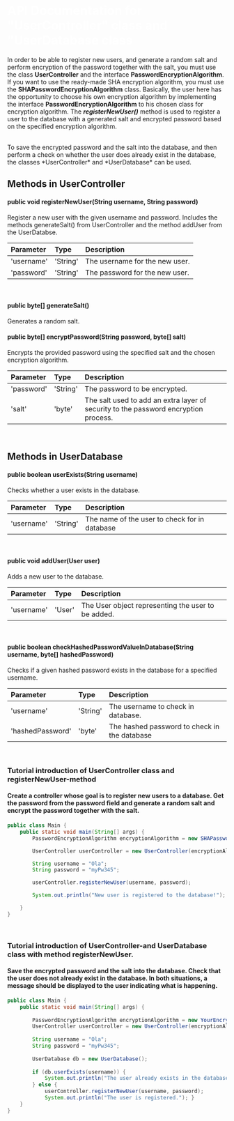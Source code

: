 <h1 style="color: white">API Documentation for "UserController" class and "UserDatabase class</h1>

In order to be able to register new users, and generate a random salt and perform encryption of the password 
together with the salt, you must use the class **UserController** and the interface **PasswordEncryptionAlgorithm**.
If you want to use the ready-made SHA encryption algorithm, you must use the **SHAPasswordEncryptionAlgorithm** class. 
Basically, the user here has the opportunity to choose his own encryption algorithm by implementing the interface 
**PasswordEncryptionAlgorithm** to his chosen class for encryption algorithm.
The ***registerNewUser()*** method is used to register a user to the database with a generated salt and encrypted 
password based on the specified encryption algorithm.

<br>
To save the encrypted password and the salt into the database, and then perform a check on whether 
the user does already exist in the database, the classes *UserController* and *UserDatabase* can be used.


## Methods in UserController
#### public void registerNewUser(String username, String password)
Register a new user with the given username and password. Includes the methods generateSalt() from 
UserController and the method addUser from the UserDatabse.


| Parameter     | Type         | Description                     |
|:--------------|:-------------|:--------------------------------|
| 'username'    | 'String'     | The username for the new user.  |
| 'password'    | 'String'     | The password for the new user.  |
<br>

#### public byte[] generateSalt()
Generates a random salt.

#### public byte[] encryptPassword(String password, byte[] salt)
Encrypts the provided password using the specified salt and the chosen encryption algorithm.

| Parameter  | Type     | Description                                                                          |
|:-----------|:---------|:-------------------------------------------------------------------------------------|
| 'password' | 'String' | The password to be encrypted.                                                        |
| 'salt'     | 'byte'   | The salt used to add an extra layer of security to the password encryption process.  |

<br>

## Methods in UserDatabase
#### public boolean userExists(String username)
Checks whether a user exists in the database.

| Parameter       | Type         | Description                                   |
|:----------------|:-------------|:----------------------------------------------|
| 'username'      | 'String'     | The name of the user to check for in database |
<br>

#### public void addUser(User user)
Adds a new user to the database.

| Parameter     | Type   | Description                                        |
|:--------------|:-------|:---------------------------------------------------|
| 'username'    | 'User' | The User object representing the user to be added. |
<br>

#### public boolean checkHashedPasswordValueInDatabase(String username, byte[] hashedPassword)
Checks if a given hashed password exists in the database for a specified username.

| Parameter          | Type     | Description                                  |
|:-------------------|:---------|:---------------------------------------------|
| 'username'         | 'String' | The username to check in database.           |
| 'hashedPassword'   | 'byte'   | The hashed password to check in the database |

<br>

### Tutorial introduction of UserController class and registerNewUser-method
#### Create a controller whose goal is to register new users to a database. Get the password from the password field and generate a random salt and encrypt the password together with the salt.

````java
public class Main {
    public static void main(String[] args) {
        PasswordEncryptionAlgorithm encryptionAlgorithm = new SHAPasswordEncryptionAlgorithm();

        UserController userController = new UserController(encryptionAlgorithm);

        String username = "Ola";
        String password = "myPw345";

        userController.registerNewUser(username, password);

        System.out.println("New user is registered to the database!");

    }
}

````
<br>

### Tutorial introduction of UserController-and UserDatabase class with method registerNewUser.
#### Save the encrypted password and the salt into the database. Check that the user does not already exist in the database. In both situations, a message should be displayed to the user indicating what is happening.
````java
public class Main {
    public static void main(String[] args) {
        
        PasswordEncryptionAlgorithm encryptionAlgorithm = new YourEncryptionAlgorithm();
        UserController userController = new UserController(encryptionAlgorithm);
        
        String username = "Ola";
        String password = "myPw345";
        
        UserDatabase db = new UserDatabase();
        
        if (db.userExists(username)) {
            System.out.println("The user already exists in the database.");
        } else {
            userController.registerNewUser(username, password);
            System.out.println("The user is registered."); }
    }
}
````